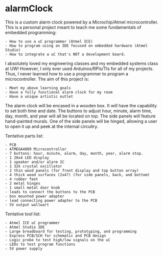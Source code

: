# alarmClock
This is a custom alarm clock powered by a Microchip/Atmel microcontroller. This is a personal project meant to teach me some fundamentals of embedded programming:

    - How to use a uC programmer (Atmel ICE)
    - How to program using an IDE focused on embedded hardware (Atmel Studio)
    - How to integrate a uC that's NOT a development board.
    
I absolutely loved my engineering classes and my embedded systems class at UW! However, I only ever used Arduinos/RPIs/TIs for all of my projects. Thus, I never learned how to use a programmer to program a microcontroller. The aim of this project is:

    - Meet my above learning goals
    - Have a fully functional alarm clock for my room
    - Have a unique artistic outlet
    
The alarm clock will be encased in a wooden box. It will have the capability to set both time and date. The buttons to adjust
hour, minute, alarm time, day, month, and year will all be located on top. The side panels will feature hand-painted murals. One
of the side panels will be hinged, allowing a user to open it up and peek at the internal circuitry.

Tentative parts list:

    - PCB
    - ATMEGA4809 Microcontroller
    - 7 buttons: hour, minute, alarm, day, month, year, alarm stop.
    - 1 20x4 LED display
    - 1 speaker and/or alarm IC
    - 1 32k crystal oscillator
    - 2 thin wood panels (for front display and top button array)
    - 4 thick wood surfaces (2x4?) (for side panels, back, and bottom)
    - 4 rubber feet
    - 2 metal hinges
    - 1 small metal door knob
    - leads to connect the buttons to the PCB
    - box mounted power adapter
    - lead connecting power adapter to the PCB
    - 5V output wallwart
    
    
Tentative tool list:

    - Atmel ICE uC programmer
    - Atmel Studio IDE
    - Large breadboard for testing, prototyping, and programming
    - Express PCB/SCH for schematic and PCB design
    - Logic probe to test high/low signals on the uC
    - LEDs to test program functions
    - 5V power supply
